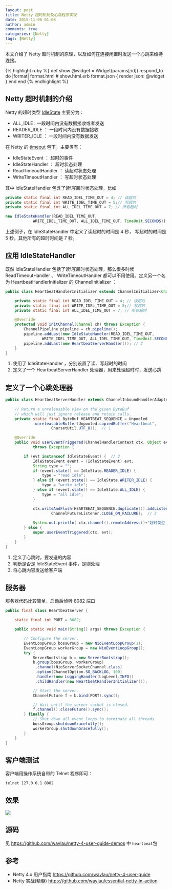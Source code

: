 ```yaml
---
layout: post
title: Netty 超时机制及心跳程序实现
date: 2015-11-06 01:08
author: admin
comments: true
categories: [Netty]
tags: [Netty]
---
```


本文介绍了 Netty 超时机制的原理，以及如何在连接闲置时发送一个心跳来维持连接。

{% highlight ruby %}
def show
  @widget = Widget(params[:id])
  respond_to do |format|
    format.html # show.html.erb
    format.json { render json: @widget }
  end
end
{% endhighlight %}

<!-- more -->

## Netty 超时机制的介绍

Netty 的超时类型 [IdleState](http://netty.io/4.0/api/io/netty/handler/timeout/IdleState.html) 主要分为：

* ALL_IDLE : 一段时间内没有数据接收或者发送
* READER_IDLE ： 一段时间内没有数据接收
* WRITER_IDLE ： 一段时间内没有数据发送

在 Netty 的 [timeout](http://netty.io/4.0/api/io/netty/handler/timeout/package-frame.html) 包下，主要类有：

* IdleStateEvent ： 超时的事件
* IdleStateHandler ： 超时状态处理
* ReadTimeoutHandler ： 读超时状态处理
* WriteTimeoutHandler ： 写超时状态处理
 
其中 IdleStateHandler 包含了读\写超时状态处理，比如

```java
private static final int READ_IDEL_TIME_OUT = 4; // 读超时
private static final int WRITE_IDEL_TIME_OUT = 5;// 写超时
private static final int ALL_IDEL_TIME_OUT = 7; // 所有超时

new IdleStateHandler(READ_IDEL_TIME_OUT,
			WRITE_IDEL_TIME_OUT, ALL_IDEL_TIME_OUT, TimeUnit.SECONDS));	
```

上述例子，在 IdleStateHandler 中定义了读超时的时间是 4 秒， 写超时的时间是 5 秒，其他所有的超时时间是 7 秒。

## 应用 IdleStateHandler

既然 IdleStateHandler 包括了读\写超时状态处理，那么很多时候 ReadTimeoutHandler 、 WriteTimeoutHandler 都可以不用使用。定义另一个名为 HeartbeatHandlerInitializer 的 ChannelInitializer ：

```java
public class HeartbeatHandlerInitializer extends ChannelInitializer<Channel> {

	private static final int READ_IDEL_TIME_OUT = 4; // 读超时
	private static final int WRITE_IDEL_TIME_OUT = 5;// 写超时
	private static final int ALL_IDEL_TIME_OUT = 7; // 所有超时

	@Override
	protected void initChannel(Channel ch) throws Exception {
		ChannelPipeline pipeline = ch.pipeline();
		pipeline.addLast(new IdleStateHandler(READ_IDEL_TIME_OUT,
				WRITE_IDEL_TIME_OUT, ALL_IDEL_TIME_OUT, TimeUnit.SECONDS)); // 1
		pipeline.addLast(new HeartbeatServerHandler()); // 2
	}
}
```

1. 使用了 IdleStateHandler ，分别设置了读、写超时的时间
2. 定义了一个 HeartbeatServerHandler 处理器，用来处理超时时，发送心跳

## 定义了一个心跳处理器

```java
public class HeartbeatServerHandler extends ChannelInboundHandlerAdapter {
	
	// Return a unreleasable view on the given ByteBuf
	// which will just ignore release and retain calls.
	private static final ByteBuf HEARTBEAT_SEQUENCE = Unpooled
			.unreleasableBuffer(Unpooled.copiedBuffer("Heartbeat",
					CharsetUtil.UTF_8));  // 1

	@Override
	public void userEventTriggered(ChannelHandlerContext ctx, Object evt)
			throws Exception {

		if (evt instanceof IdleStateEvent) {  // 2
			IdleStateEvent event = (IdleStateEvent) evt;  
			String type = "";
			if (event.state() == IdleState.READER_IDLE) {
				type = "read idle";
			} else if (event.state() == IdleState.WRITER_IDLE) {
				type = "write idle";
			} else if (event.state() == IdleState.ALL_IDLE) {
				type = "all idle";
			}

			ctx.writeAndFlush(HEARTBEAT_SEQUENCE.duplicate()).addListener(
					ChannelFutureListener.CLOSE_ON_FAILURE);  // 3
 
			System.out.println( ctx.channel().remoteAddress()+"超时类型：" + type);
		} else {
			super.userEventTriggered(ctx, evt);
		}
	}
}
```

1. 定义了心跳时，要发送的内容
2. 判断是否是 IdleStateEvent 事件，是则处理
3. 将心跳内容发送给客户端

## 服务器

服务器代码比较简单，启动后侦听 8082 端口

```java
public final class HeartbeatServer {

    static final int PORT = 8082;

    public static void main(String[] args) throws Exception {

        // Configure the server.
        EventLoopGroup bossGroup = new NioEventLoopGroup(1);
        EventLoopGroup workerGroup = new NioEventLoopGroup();
        try {
            ServerBootstrap b = new ServerBootstrap();
            b.group(bossGroup, workerGroup)
             .channel(NioServerSocketChannel.class)
             .option(ChannelOption.SO_BACKLOG, 100)
             .handler(new LoggingHandler(LogLevel.INFO))
             .childHandler(new HeartbeatHandlerInitializer());

            // Start the server.
            ChannelFuture f = b.bind(PORT).sync();

            // Wait until the server socket is closed.
            f.channel().closeFuture().sync();
        } finally {
            // Shut down all event loops to terminate all threads.
            bossGroup.shutdownGracefully();
            workerGroup.shutdownGracefully();
        }
    }
}
```


## 客户端测试

客户端用操作系统自带的 Telnet 程序即可：

	telnet 127.0.0.1 8082

## 效果

![](http://99btgc01.info/uploads/2015/11/heartbeat.jpg)


## 源码

见 <https://github.com/waylau/netty-4-user-guide-demos> 中 `heartbeat`包

## 参考

* Netty 4.x 用户指南 <https://github.com/waylau/netty-4-user-guide>
* Netty 实战(精髓) <https://github.com/waylau/essential-netty-in-action>
